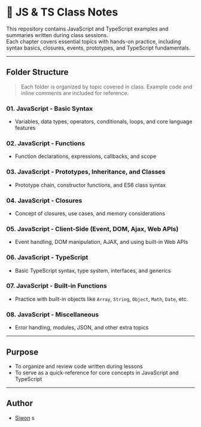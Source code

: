 # 📘 JS & TS Class Notes

This repository contains JavaScript and TypeScript examples and summaries written during class sessions.  
Each chapter covers essential topics with hands-on practice, including syntax basics, closures, events, prototypes, and TypeScript fundamentals.

---

## Folder Structure

> Each folder is organized by topic covered in class. Example code and inline comments are included for reference.

### 01. JavaScript - Basic Syntax

- Variables, data types, operators, conditionals, loops, and core language features

### 02. JavaScript - Functions

- Function declarations, expressions, callbacks, and scope

### 03. JavaScript - Prototypes, Inheritance, and Classes

- Prototype chain, constructor functions, and ES6 class syntax

### 04. JavaScript - Closures

- Concept of closures, use cases, and memory considerations

### 05. JavaScript - Client-Side (Event, DOM, Ajax, Web APIs)

- Event handling, DOM manipulation, AJAX, and using built-in Web APIs

### 06. JavaScript - TypeScript

- Basic TypeScript syntax, type system, interfaces, and generics

### 07. JavaScript - Built-in Functions

- Practice with built-in objects like `Array`, `String`, `Object`, `Math`, `Date`, etc.

### 08. JavaScript - Miscellaneous

- Error handling, modules, JSON, and other extra topics

---

## Purpose

- To organize and review code written during lessons
- To serve as a quick-reference for core concepts in JavaScript and TypeScript

---

## Author

- [Siwon](https://github.com/SiwonYoo)
  s
